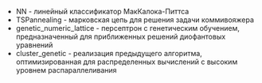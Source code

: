 + NN - линейный классификатор МакКалока-Питтса
 + TSPannealing - марковская цепь для решения задачи коммивояжера
 + genetic_numeric_lattice - персептрон с генетическим обучением, предназначенный для приближенных решений диофантовых уравнений
 + cluster_genetic - реализация предыдущего алгоритма, оптимизированная для распределенных вычислений с высоким уровнем распараллеливания
